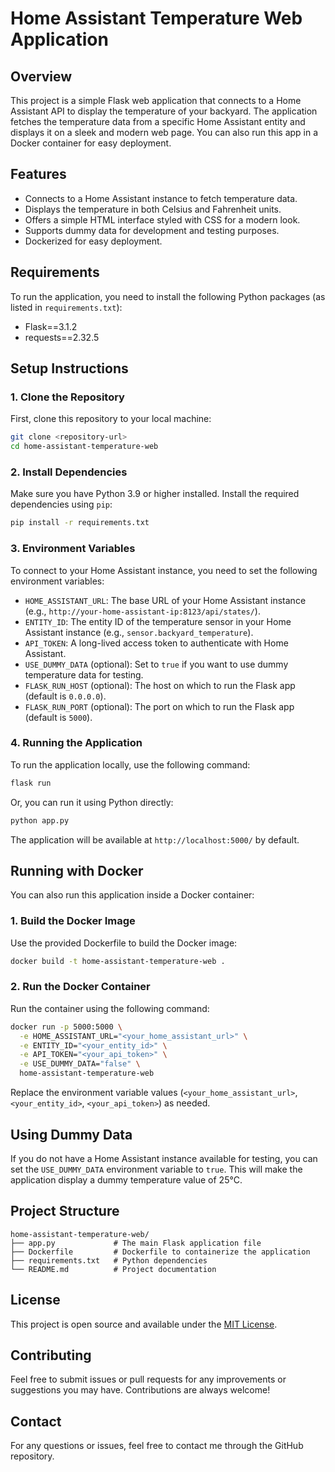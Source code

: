 # Home Assistant Temperature Web Application

## Overview

This project is a simple Flask web application that connects to a Home Assistant API to display the temperature of your backyard. The application fetches the temperature data from a specific Home Assistant entity and displays it on a sleek and modern web page. You can also run this app in a Docker container for easy deployment.

## Features

- Connects to a Home Assistant instance to fetch temperature data.
- Displays the temperature in both Celsius and Fahrenheit units.
- Offers a simple HTML interface styled with CSS for a modern look.
- Supports dummy data for development and testing purposes.
- Dockerized for easy deployment.

## Requirements

To run the application, you need to install the following Python packages (as listed in `requirements.txt`):

- Flask==3.1.2
- requests==2.32.5

## Setup Instructions

### 1. Clone the Repository

First, clone this repository to your local machine:

```bash
git clone <repository-url>
cd home-assistant-temperature-web
```

### 2. Install Dependencies

Make sure you have Python 3.9 or higher installed. Install the required dependencies using `pip`:

```bash
pip install -r requirements.txt
```

### 3. Environment Variables

To connect to your Home Assistant instance, you need to set the following environment variables:

- `HOME_ASSISTANT_URL`: The base URL of your Home Assistant instance (e.g., `http://your-home-assistant-ip:8123/api/states/`).
- `ENTITY_ID`: The entity ID of the temperature sensor in your Home Assistant instance (e.g., `sensor.backyard_temperature`).
- `API_TOKEN`: A long-lived access token to authenticate with Home Assistant.
- `USE_DUMMY_DATA` (optional): Set to `true` if you want to use dummy temperature data for testing.
- `FLASK_RUN_HOST` (optional): The host on which to run the Flask app (default is `0.0.0.0`).
- `FLASK_RUN_PORT` (optional): The port on which to run the Flask app (default is `5000`).

### 4. Running the Application

To run the application locally, use the following command:

```bash
flask run
```

Or, you can run it using Python directly:

```bash
python app.py
```

The application will be available at `http://localhost:5000/` by default.

## Running with Docker

You can also run this application inside a Docker container:

### 1. Build the Docker Image

Use the provided Dockerfile to build the Docker image:

```bash
docker build -t home-assistant-temperature-web .
```

### 2. Run the Docker Container

Run the container using the following command:

```bash
docker run -p 5000:5000 \
  -e HOME_ASSISTANT_URL="<your_home_assistant_url>" \
  -e ENTITY_ID="<your_entity_id>" \
  -e API_TOKEN="<your_api_token>" \
  -e USE_DUMMY_DATA="false" \
  home-assistant-temperature-web
```

Replace the environment variable values (`<your_home_assistant_url>`, `<your_entity_id>`, `<your_api_token>`) as needed.

## Using Dummy Data

If you do not have a Home Assistant instance available for testing, you can set the `USE_DUMMY_DATA` environment variable to `true`. This will make the application display a dummy temperature value of 25°C.

## Project Structure

```
home-assistant-temperature-web/
├── app.py             # The main Flask application file
├── Dockerfile         # Dockerfile to containerize the application
├── requirements.txt   # Python dependencies
└── README.md          # Project documentation
```

## License

This project is open source and available under the [MIT License](LICENSE).

## Contributing

Feel free to submit issues or pull requests for any improvements or suggestions you may have. Contributions are always welcome!

## Contact

For any questions or issues, feel free to contact me through the GitHub repository.
